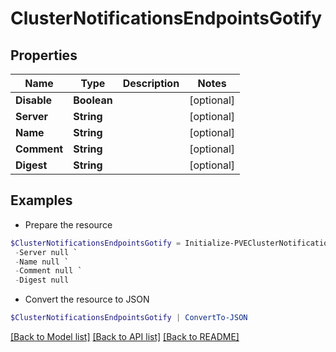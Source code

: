 # ClusterNotificationsEndpointsGotify
## Properties

Name | Type | Description | Notes
------------ | ------------- | ------------- | -------------
**Disable** | **Boolean** |  | [optional] 
**Server** | **String** |  | [optional] 
**Name** | **String** |  | [optional] 
**Comment** | **String** |  | [optional] 
**Digest** | **String** |  | [optional] 

## Examples

- Prepare the resource
```powershell
$ClusterNotificationsEndpointsGotify = Initialize-PVEClusterNotificationsEndpointsGotify  -Disable null `
 -Server null `
 -Name null `
 -Comment null `
 -Digest null
```

- Convert the resource to JSON
```powershell
$ClusterNotificationsEndpointsGotify | ConvertTo-JSON
```

[[Back to Model list]](../README.md#documentation-for-models) [[Back to API list]](../README.md#documentation-for-api-endpoints) [[Back to README]](../README.md)

